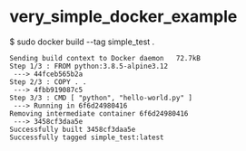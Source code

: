 # very_simple_docker_example


$ sudo docker build --tag simple_test .
```
Sending build context to Docker daemon   72.7kB
Step 1/3 : FROM python:3.8.5-alpine3.12
 ---> 44fceb565b2a
Step 2/3 : COPY . .
 ---> 4fbb919087c5
Step 3/3 : CMD [ "python", "hello-world.py" ]
 ---> Running in 6f6d24980416
Removing intermediate container 6f6d24980416
 ---> 3458cf3daa5e
Successfully built 3458cf3daa5e
Successfully tagged simple_test:latest
```
